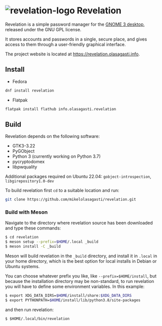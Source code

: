 # ![revelation-logo] Revelation

Revelation is a simple password manager for the [GNOME 3 desktop],
released under the GNU GPL license.

It stores accounts and passwords in a single, secure place, and gives
access to them through a user-friendly graphical interface.

The project website is located at https://revelation.olasagasti.info.

## Install

- Fedora

```bash
dnf install revelation
```

- Flatpak

```bash
flatpak install flathub info.olasagasti.revelation
```

## Build

Revelation depends on the following software:

- GTK3-3.22
- PyGObject
- Python 3 (currently working on Python 3.7)
- pycryptodomex
- libpwquality

Additional packages required on Ubuntu 22.04: `gobject-introspection`, `libgirepository1.0-dev`

To build revelation first `cd` to a suitable location and run:

```bash
git clone https://github.com/mikelolasagasti/revelation.git
```

### Build with Meson

Navigate to the directory where revelation source has been downloaded
and type these commands:

```sh
$ cd revelation
$ meson setup --prefix=$HOME/.local _build
$ meson install -C _build
```

Meson will build revelation in the `_build` directory, and install it in
`.local` in your home directory, which is the best option for local installs in
Debian or Ubuntu systems.

You can choose whatever prefix you like, like `--prefix=$HOME/install`, but
because the installation directory may be non-standard, to run revelation you
will have to define some environment variables. In this example:

```sh
$ export XDG_DATA_DIRS=$HOME/install/share:$XDG_DATA_DIRS
$ export PYTHONPATH=$HOME/install/lib/python3.8/site-packages
```

and then run revelation:
```
$ $HOME/.local/bin/revelation
```

[revelation-logo]: data/icons/scalable/info.olasagasti.revelation.svg
[GNOME 3 desktop]: https://www.gnome.org
